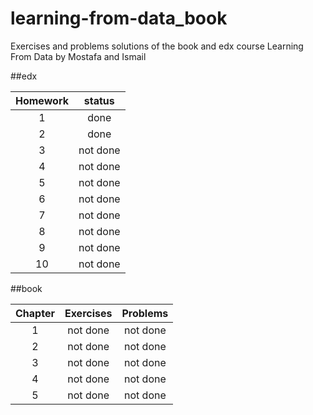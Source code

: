 # learning-from-data_book
Exercises and problems solutions of the book and edx course Learning From Data by Mostafa and Ismail


##edx

| Homework | status |
|:--------:|:----:|
| 1 | done |
| 2 | done |
| 3 | not done|
| 4 | not done|
| 5 | not done|
| 6 | not done|
| 7 | not done|
| 8 | not done|
| 9 | not done|
| 10 | not done|

##book

| Chapter | Exercises | Problems |
|:-------:|:---------:|:--------:|
| 1 | not done | not done |
| 2 | not done | not done |
| 3 | not done | not done |
| 4 | not done | not done |
| 5 | not done | not done |